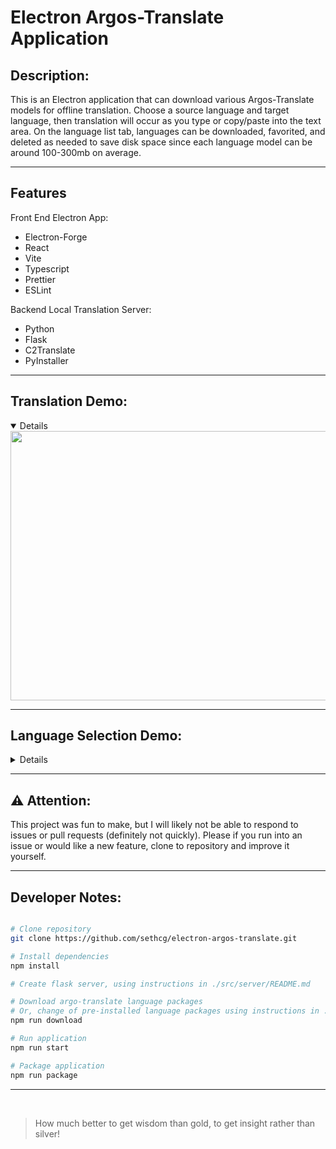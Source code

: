 # Electron Argos-Translate Application

## Description:

This is an Electron application that can download various Argos-Translate models for offline translation. Choose a source language and target language, then translation will occur as you type or copy/paste into the text area. On the language list tab, languages can be downloaded, favorited, and deleted as needed to save disk space since each language model can be around 100-300mb on average.

----
## Features

Front End Electron App:
- Electron-Forge
- React
- Vite 
- Typescript
- Prettier
- ESLint

Backend Local Translation Server:
- Python
- Flask
- C2Translate
- PyInstaller 

----
## Translation Demo:
<details open>
  <img src="https://github.com/user-attachments/assets/b4f5ea9e-be1f-465e-b96c-f9bf8c9bb892" width="540" height="431">
  <br>
</details>

----
## Language Selection Demo:
<details close>
  <img src="https://github.com/user-attachments/assets/fdb0bc71-0d50-4e31-b80d-1df1117d50a4" width="540" height="431">
  <br>
</details>

---
## :warning: Attention:
This project was fun to make, but I will likely not be able to respond to issues or pull requests (definitely not quickly). Please if you run into an issue or would like a new feature, clone to repository and improve it yourself.

---
## Developer Notes:

```bash

# Clone repository
git clone https://github.com/sethcg/electron-argos-translate.git

# Install dependencies
npm install

# Create flask server, using instructions in ./src/server/README.md

# Download argo-translate language packages
# Or, change of pre-installed language packages using instructions in ./src/assets/model-script/README.md
npm run download

# Run application
npm run start

# Package application
npm run package

```

---

<br>

> How much better to get wisdom than gold, to get insight rather than silver!
